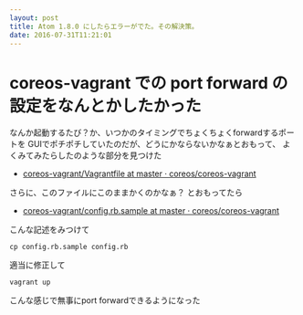 ```yaml
---
layout: post
title: Atom 1.8.0 にしたらエラーがでた。その解決策。
date: 2016-07-31T11:21:01
---
```


# coreos-vagrant での port forward の設定をなんとかしたかった

なんか起動するたび？か、いつかのタイミングでちょくちょくforwardするポートを
GUIでポチポチしていたのだが、どうにかならないかなぁとおもって、
よくみてみたらしたのような部分を見つけた

* [coreos-vagrant/Vagrantfile at master · coreos/coreos-vagrant](https://github.com/coreos/coreos-vagrant/blob/master/Vagrantfile#L108-L110)

さらに、このファイルにこのままかくのかなぁ？
とおもってたら

* [coreos-vagrant/config.rb.sample at master · coreos/coreos-vagrant](https://github.com/coreos/coreos-vagrant/blob/master/config.rb.sample#L89-L90)

こんな記述をみつけて

```
cp config.rb.sample config.rb
```

適当に修正して

```
vagrant up
```

こんな感じで無事にport forwardできるようになった
